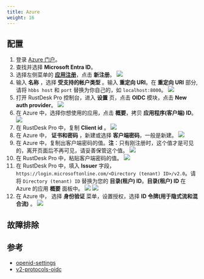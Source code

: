 ```yaml
---
title: Azure
weight: 16
---
```


## 配置

1. 登录 [Azure 门户](portal.azure.com)。
2. 查找并选择 **Microsoft Entra ID**。
3. 选择左侧菜单的 [**应用注册**](https://portal.azure.com/#view/Microsoft_AAD_IAM/ActiveDirectoryMenuBlade/~/RegisteredApps)，点击 **新注册**。
![](/docs/en/self-host/rustdesk-server-pro/oidc/Azure/images/1-Azure-NewRegistration.png)
4. 输入 **名称** ，选择 **受支持的帐户类型** 。输入 **重定向 URI**。在 **重定向 URI** 部分, 请将 `hbbs host` 和 `port` 替换为你自己的，如 `localhost:8000`。
![](/docs/en/self-host/rustdesk-server-pro/oidc/Azure/images/2-Azure-Register.png)
5. 打开 RustDesk Pro 控制台，进入 **设置** 页，点击 **OIDC** 模块，点击 **New auth provider**。
![](/docs/en/self-host/rustdesk-server-pro/oidc/Azure/images/3-RustDesk-NewAuthProvider.png)
6. 在 Azure 中，选择你想使用的应用，点击 **概要**，拷贝 **应用程序(客户端) ID**。
![](/docs/en/self-host/rustdesk-server-pro/oidc/Azure/images/4-Azure-ClientID.png)
7. 在 RustDesk Pro 中，复制 **Client id** 。
![](/docs/en/self-host/rustdesk-server-pro/oidc/Azure/5-RustDesk-ClientID.png)
8. 在 Azure 中， **证书和密码** ，新建或选择 **客户端密码**，一般是新建。
![](/docs/en/self-host/rustdesk-server-pro/oidc/Azure/6-Azure-NewOrSelectClientSecret.png)
9. 在 Azure 中，复制出客户端密码的值。**注**：只有刚注册时，这个值才是可见的，离开页面后不再可见，请妥善保管这个值。
![](/docs/en/self-host/rustdesk-server-pro/oidc/Azure/7-Azure-CopySecretValue.png)
10. 在 RustDesk Pro 中，粘贴客户端密码的值。
![](/docs/en/self-host/rustdesk-server-pro/oidc/Azure/8-RustDesk-FillClientSecret.png)
11. 在 RustDesk Pro 中，填入 **Issuer** 字段，`https://login.microsoftonline.com/<Directory (tenant) ID>/v2.0`。请将 `Directory (tenant) ID` 替换为您的 **目录(租户) ID**。**目录(租户) ID** 在 Azure 的应用 **概要** 面板中。
![](/docs/en/self-host/rustdesk-server-pro/oidc/Azure/9-RustDesk-Issuer.png)
![](/docs/en/self-host/rustdesk-server-pro/oidc/Azure/10-Azure-TenantID.png)
12. 在 Azure 中， 选择 **身份验证** 菜单，设置授权，选择 **ID 令牌(用于隐式流和混合流)** 。
![](/docs/en/self-host/rustdesk-server-pro/oidc/Azure/11-Azure-Auth.png)


## 故障排除


## 参考

- [openid-settings](https://learn.microsoft.com/en-us/power-pages/security/authentication/openid-settings)
- [v2-protocols-oidc](https://learn.microsoft.com/en-us/azure/active-directory/develop/v2-protocols-oidc)

